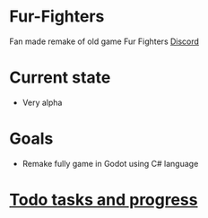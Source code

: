 # Fur-Fighters
Fan made remake of old game Fur Fighters
[Discord](https://discord.gg/zgSVGSs)

# Current state
* Very alpha

# Goals
* Remake fully game in Godot using C# language

# [Todo tasks and progress](https://tree.taiga.io/project/oplkill-fur-fighters-community/kanban)
